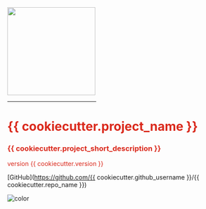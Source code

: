 <img src="https://raw.githubusercontent.com/{{ cookiecutter.github_username }}/{{ cookiecutter.repo_name }}/master/docs/_media/icon.svg" width="200px">

<hr style='width:40%; border-color:#da291c;'>
<h1 style="color: #da291c">{{ cookiecutter.project_name }}</h1>
<h3 style="color: #da291c">{{ cookiecutter.project_short_description }}</h3>
<p style="color: #da291c">version {{ cookiecutter.version }}</p>

[GitHub](https://github.com/{{ cookiecutter.github_username }}/{{ cookiecutter.repo_name }})
<!-- [Get Started](#docsify) -->

<!-- background color -->
![color](#ffffff)
